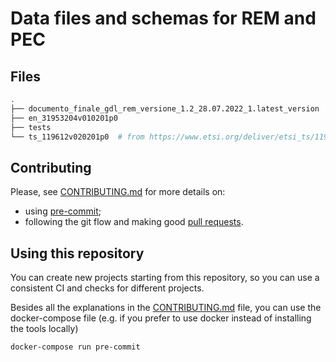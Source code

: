 # Data files and schemas for REM and PEC


## Files

```bash
.
├── documento_finale_gdl_rem_versione_1.2_28.07.2022_1.latest_version
├── en_31953204v010201p0
├── tests
└── ts_119612v020201p0  # from https://www.etsi.org/deliver/etsi_ts/119600_119699/119612/02.02.01_60/
```


## Contributing

Please, see [CONTRIBUTING.md](CONTRIBUTING.md) for more details on:

- using [pre-commit](CONTRIBUTING.md#pre-commit);
- following the git flow and making good [pull requests](CONTRIBUTING.md#making-a-pr).

## Using this repository

You can create new projects starting from this repository,
so you can use a consistent CI and checks for different projects.

Besides all the explanations in the [CONTRIBUTING.md](CONTRIBUTING.md) file, you can use the docker-compose file
(e.g. if you prefer to use docker instead of installing the tools locally)

```bash
docker-compose run pre-commit
```
